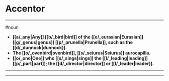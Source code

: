 # Accentor
---
#noun
- **[[a/_any|Any]] [[b/_bird|bird]] of the [[e/_eurasian|Eurasian]] [[g/_genus|genus]] [[p/_prunella|Prunella]], such as the [[d/_dunnock|dunnock]].**
- **The [[o/_ovenbird|ovenbird]], [[s/_seiurus|Seiurus]] aurocapilla.**
- **[[o/_one|One]] who [[s/_sings|sings]] the [[l/_leading|leading]] [[p/_part|part]]; the [[d/_director|director]] or [[l/_leader|leader]].**
---
---

